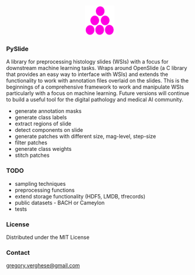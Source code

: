 
<!-- PROJECT LOGO -->
<br />
<p align="center">
  <a href="https://github.com/othneildrew/Best-README-Template">
    <img src="images/logo.png" alt="Logo" width="80" height="80">
  </a>

  <h3 align="left">PySlide</h3>
 
A library for preprocessing histology slides (WSIs) with a focus for downstream machine learning tasks. Wraps around OpenSlide (a C library that provides an easy way to interface with WSIs) and extends the functionality to work with annotation files overlaid on the slides. This is the beginnings of a comprehensive framework to work and manipulate WSIs particularly with a focus on machine learning. Future versions will continue to build a useful tool for the digital pathology and medical AI community.

* generate annotation masks
* generate class labels
* extract regions of slide
* detect components on slide
* generate patches with different size, mag-level, step-size
* filter patches
* generate class weights
* stitch patches

### TODO

* sampling techniques
* preprocessing functions
* extend storage functionality (HDF5, LMDB, tfrecords)
* public datasets - BACH or Cameylon
* tests

<!-- LICENSE -->
### License

Distributed under the MIT License

<!-- CONTACT -->
### Contact

gregory.verghese@gmail.com






